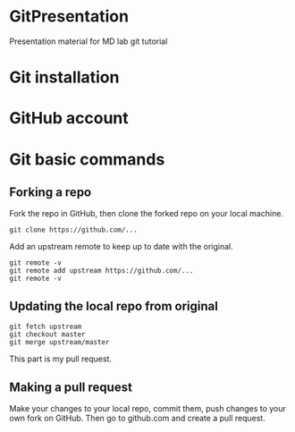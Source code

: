 # GitPresentation
Presentation material for MD lab git tutorial

# Git installation

# GitHub account

# Git basic commands

## Forking a repo

Fork the repo in GitHub, then clone the forked repo on your local machine. 

    git clone https://github.com/...

Add an upstream remote to keep up to date with the original.

    git remote -v 
    git remote add upstream https://github.com/...
    git remote -v

## Updating the local repo from original

    git fetch upstream
    git checkout master
    git merge upstream/master

This part is my pull request.

## Making a pull request

Make your changes to your local repo, commit them, push changes to your own fork on GitHub. Then go to github.com and create a pull request. 
